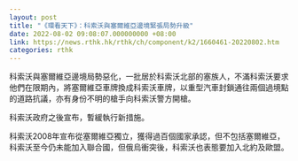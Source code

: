 ```yaml
---
layout: post
title: "《環看天下》：科索沃與塞爾維亞邊境緊張局勢升級"
date: 2022-08-02 09:08:07.000000000 +08:00
link: https://news.rthk.hk/rthk/ch/component/k2/1660461-20220802.htm
categories: rthk
---
```


科索沃與塞爾維亞邊境局勢惡化，一批居於科索沃北部的塞族人，不滿科索沃要求他們在限期內，將塞爾維亞車牌換成科索沃車牌，以重型汽車封鎖通往兩個過境點的道路抗議，亦有身份不明的槍手向科索沃警方開槍。

科索沃政府之後宣布，暫緩執行新措施。

科索沃2008年宣布從塞爾維亞獨立，獲得過百個國家承認，但不包括塞爾維亞，科索沃至今仍未能加入聯合國，但俄烏衝突後，科索沃也表態要加入北約及歐盟。
